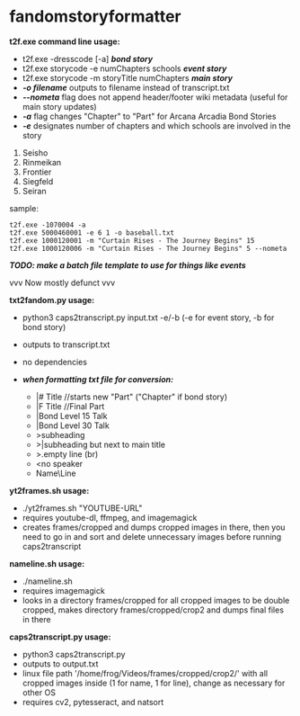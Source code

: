 # fandomstoryformatter

**t2f.exe command line usage:**
* t2f.exe -dresscode [-a] ***bond story***
* t2f.exe storycode -e numChapters schools ***event story***
* t2f.exe storycode -m storyTitle numChapters ***main story***
* ***-o filename*** outputs to filename instead of transcript.txt
* ***--nometa*** flag does not append header/footer wiki metadata (useful for main story updates)
* ***-a*** flag changes "Chapter" to "Part" for Arcana Arcadia Bond Stories
* ***-e*** designates number of chapters and which schools are involved in the story
1. Seisho
2. Rinmeikan
3. Frontier
4. Siegfeld
5. Seiran

sample:
```
t2f.exe -1070004 -a
t2f.exe 5000460001 -e 6 1 -o baseball.txt
t2f.exe 1000120001 -m "Curtain Rises - The Journey Begins" 15
t2f.exe 1000120006 -m "Curtain Rises - The Journey Begins" 5 --nometa
```

***TODO: make a batch file template to use for things like events***


vvv Now mostly defunct vvv

**txt2fandom.py usage:**

* python3 caps2transcript.py input.txt -e/-b (-e for event story, -b for bond story)
* outputs to transcript.txt
* no dependencies

* ***when formatting txt file for conversion:***
  * |# Title //starts new "Part" ("Chapter" if bond story)
  * |F Title //Final Part
  * |Bond Level 15 Talk
  * |Bond Level 30 Talk
  * \>subheading
  * \>|subheading but next to main title
  * \>.empty line (br)
  * <no speaker
  * Name\Line

**yt2frames.sh usage:**
* ./yt2frames.sh "YOUTUBE-URL"
* requires youtube-dl, ffmpeg, and imagemagick
* creates frames/cropped and dumps cropped images in there, then you need to go in and sort and delete unnecessary images before running caps2transcript

**nameline.sh usage:**
* ./nameline.sh
* requires imagemagick
* looks in a directory frames/cropped for all cropped images to be double cropped, makes directory frames/cropped/crop2 and dumps final files in there

**caps2transcript.py usage:**
* python3 caps2transcript.py
* outputs to output.txt
* linux file path '/home/frog/Videos/frames/cropped/crop2/' with all cropped images inside (1 for name, 1 for line), change as necessary for other OS
* requires cv2, pytesseract, and natsort
